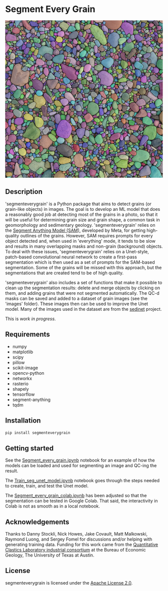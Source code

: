 # Segment Every Grain

<img src="https://github.com/zsylvester/segmenteverygrain/blob/main/gravel_example_mask.jpg" width="600">

## Description

'segmenteverygrain' is a Python package that aims to detect grains (or grain-like objects) in images. The goal is to develop an ML model that does a reasonably good job at detecting most of the grains in a photo, so that it will be useful for determining grain size and grain shape, a common task in geomorphology and sedimentary geology. 'segmenteverygrain' relies on the [Segment Anything Model (SAM)](https://github.com/facebookresearch/segment-anything), developed by Meta, for getting high-quality outlines of the grains. However, SAM requires prompts for every object detected and, when used in 'everything' mode, it tends to be slow and results in many overlapping masks and non-grain (background) objects. To deal with these issues, 'segmenteverygrain' relies on a Unet-style, patch-based convolutional neural network to create a first-pass segmentation which is then used as a set of prompts for the SAM-based segmentation. Some of the grains will be missed with this approach, but the segmentations that are created tend to be of high quality. 

'segmenteverygrain' also includes a set of functions that make it possible to clean up the segmentation results: delete and merge objects by clicking on them, and adding grains that were not segmented automatically. The QC-d masks can be saved and added to a dataset of grain images (see the 'images' folder). These images then can be used to improve the Unet model. Many of the images used in the dataset are from the [sedinet](https://github.com/DigitalGrainSize/SediNet) project.

This is *work in progress*.


## Requirements

- numpy
- matplotlib
- scipy
- pillow
- scikit-image
- opencv-python
- networkx
- rasterio
- shapely
- tensorflow
- segment-anything
- tqdm

## Installation

<code>pip install segmenteverygrain</code>

## Getting started

See the [Segment_every_grain.ipynb](https://github.com/zsylvester/segmenteverygrain/blob/main/segmenteverygrain/Segment_every_grain.ipynb) notebook for an example of how the models can be loaded and used for segmenting an image and QC-ing the result.

The [Train_seg_unet_model.ipynb](https://github.com/zsylvester/segmenteverygrain/blob/main/segmenteverygrain/Train_seg_unet_model.ipynb) notebook goes through the steps needed to create, train, and test the Unet model.

The [Segment_every_grain_colab.ipynb](https://github.com/zsylvester/segmenteverygrain/blob/main/segmenteverygrain/Segment_every_grain_colab.ipynb) has been adjusted so that the segmentation can be tested in Google Colab. That said, the interactivity in Colab is not as smooth as in a local notebook.

## Acknowledgements

Thanks to Danny Stockli, Nick Howes, Jake Covault, Matt Malkowski, Raymond Luong, and Sergey Fomel for discussions and/or helping with generating training data. Funding for this work came from the [Quantitative Clastics Laboratory industrial consortium](http://www.beg.utexas.edu/qcl) at the Bureau of Economic Geology, The University of Texas at Austin.

## License

segmenteverygrain is licensed under the [Apache License 2.0](https://github.com/zsylvester/segmenteverygrain/blob/master/LICENSE.txt).